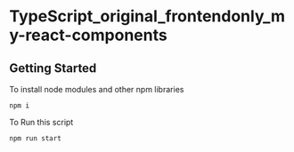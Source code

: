 
# TypeScript_original_frontendonly_my-react-components

## Getting Started
To install node modules and other npm libraries

    npm i

To Run this script

    npm run start

